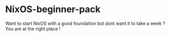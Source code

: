 # NixOS-beginner-pack
Want to start NixOS with a good foundation but dont want it to take a week ? You are at the right place !
